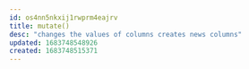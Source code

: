 ```yaml
---
id: os4nn5nkxij1rwprm4eajrv
title: mutate()
desc: "changes the values of columns creates news columns"
updated: 1683748548926
created: 1683748515371
---
```


